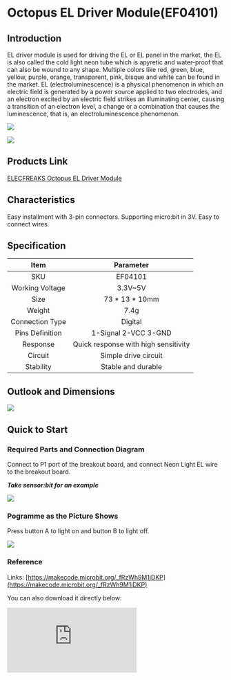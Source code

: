 ﻿# Octopus EL Driver Module(EF04101)

## Introduction

EL driver module is used for driving the EL or EL panel in the market, the EL is also called the cold light neon tube which is apyretic and water-proof that can also be wound to any shape.  Multiple colors like red, green, blue, yellow, purple, orange, transparent, pink, bisque and white can be found in the market.
EL (electroluminescence) is a physical phenomenon in which an electric field is generated by a power source applied to two electrodes, and an electron excited by an electric field strikes an illuminating center, causing a transition of an electron level, a change or a combination that causes the luminescence, that is, an electroluminescence phenomenon.

![](https://wiki-media-ef.oss-cn-hongkong.aliyuncs.com/i18n/en/docusaurus-plugin-content-docs/current/microbit/sensor/octopus-sensors/output/images/04101_01.jpg)

![](https://wiki-media-ef.oss-cn-hongkong.aliyuncs.com/i18n/en/docusaurus-plugin-content-docs/current/microbit/sensor/octopus-sensors/output/images/04101_06.jpg)



## Products Link

[ELECFREAKS Octopus EL Driver Module](https://shop.elecfreaks.com/products/elecfreaks-octopus-el-driver-module?_pos=1&_sid=ad14b8f54&_ss=r)

## Characteristics

 Easy installment with 3-pin connectors.
 Supporting micro:bit in 3V.
 Easy to connect wires.

## Specification


Item | Parameter
:-: | :-:
SKU|EF04101
Working Voltage|3.3V~5V
      Size       |73 * 13 * 10mm
     Weight      |7.4g
Connection Type|Digital
Pins Definition|1-Signal 2-VCC 3-GND
Response|Quick response with high sensitivity
Circuit|Simple drive circuit
Stability|Stable and durable

## Outlook and Dimensions

![](https://wiki-media-ef.oss-cn-hongkong.aliyuncs.com/i18n/en/docusaurus-plugin-content-docs/current/microbit/sensor/octopus-sensors/output/images/04101_02.jpg)



## Quick to Start

### Required Parts and Connection Diagram

 Connect to P1 port of the breakout board, and connect Neon Light EL wire to the breakout board.

***Take sensor:bit for an example***



![](https://wiki-media-ef.oss-cn-hongkong.aliyuncs.com/i18n/en/docusaurus-plugin-content-docs/current/microbit/sensor/octopus-sensors/output/images/04101_03.jpg)

### Pogramme as the Picture Shows

Press button A to light on and button B to light off.

![](https://wiki-media-ef.oss-cn-hongkong.aliyuncs.com/i18n/en/docusaurus-plugin-content-docs/current/microbit/sensor/octopus-sensors/output/images/04101_04.jpg)


### Reference

Links: [https://makecode.microbit.org/_fRzWh9M1jDKP](https://makecode.microbit.org/_fRzWh9M1jDKP)

You can also download it directly below:


<div
    style={{
        position: 'relative',
        paddingBottom: '60%',
        overflow: 'hidden',
    }}
>
    <iframe
        src="https://makecode.microbit.org/_fRzWh9M1jDKP"
        frameborder="0"
        sandbox="allow-popups allow-forms allow-scripts allow-same-origin"
        style={{
            position: 'absolute',
            width: '100%',
            height: '100%',
        }}
    />
</div>

### Result

Press button A to light on and button B to light off the EL.


![](https://wiki-media-ef.oss-cn-hongkong.aliyuncs.com/i18n/en/docusaurus-plugin-content-docs/current/microbit/sensor/octopus-sensors/output/images/04101_05.jpg)
